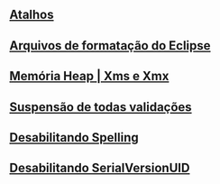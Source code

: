 ## [Atalhos](https://github.com/alexsandro-matias/produtividade-eclipse/tree/main/atalhos)
## [Arquivos de formatação do Eclipse](https://github.com/alexsandro-matias/produtividade-eclipse/tree/main/arquivos-formatacao)
## [Memória Heap | Xms e Xmx](https://github.com/alexsandro-matias/produtividade-eclipse/tree/main/heap)
## [Suspensão de todas validações](https://github.com/alexsandro-matias/produtividade-eclipse/tree/main/suspensao-validacoes)
## [Desabilitando Spelling](https://github.com/alexsandro-matias/produtividade-eclipse/tree/main/spelling)
## [Desabilitando SerialVersionUID](https://github.com/alexsandro-matias/produtividade-eclipse/tree/main/serial)


